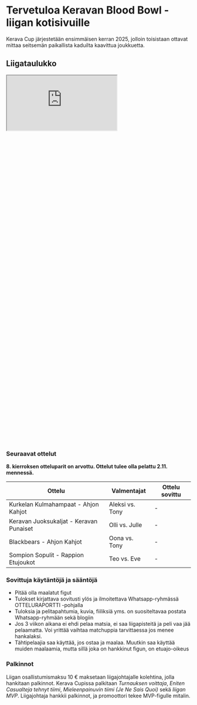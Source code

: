 # Tervetuloa Keravan Blood Bowl -liigan kotisivuille
Kerava Cup järjestetään ensimmäisen kerran 2025, jolloin toisistaan ottavat mittaa seitsemän paikallista kaduilta kaavittua joukkuetta.

## Liigataulukko

<div class="iframe-container" style="height: 25vh">
<iframe src="https://docs.google.com/spreadsheets/d/e/2PACX-1vQrsKAeHpOKYyDRyqYteDJhPtID3y_HFnRJKMA4hxKTbzA9D5lE3M5ueFLbnwzVnoczdAcfU2hDCKql/pubhtml?widget=true&amp;headers=false"></iframe>
</div>

### Seuraavat ottelut
**8. kierroksen otteluparit on arvottu. Ottelut tulee olla pelattu 2.11. mennessä.**

|                  Ottelu                      |  Valmentajat   |  Ottelu sovittu  |
|----------------------------------------------|----------------|------------------|
| Kurkelan Kulmahampaat - Ahjon Kahjot | Aleksi vs. Tony  | - | 
| Keravan Juoksukaljat - Keravan Punaiset | Olli vs. Julle |  - |
| Blackbears - Ahjon Kahjot | Oona vs. Tony | - |
| Sompion Sopulit - Rappion Etujoukot | Teo vs. Eve |  - |

### Sovittuja käytäntöjä ja sääntöjä
- Pitää olla maalatut figut
- Tulokset kirjattava sovitusti ylös ja ilmoitettava Whatsapp-ryhmässä OTTELURAPORTTI -pohjalla
- Tuloksia ja pelitapahtumia, kuvia, fiiliksiä yms. on suositeltavaa postata Whatsapp-ryhmään sekä blogiin
- Jos 3 viikon aikana ei ehdi pelaa matsia, ei saa liigapisteitä ja peli vaa jää pelaamatta. Voi yrittää vaihtaa matchuppia tarvittaessa jos menee hankalaksi.
- Tähtipelaajia saa käyttää, jos ostaa ja maalaa. Muutkin saa käyttää muiden maalaamia, mutta sillä joka on hankkinut figun, on etuajo-oikeus

### Palkinnot
Liigan osallistumismaksu 10 € maksetaan liigajohtajalle kolehtina, jolla hankitaan palkinnot. Kerava Cupissa palkitaan *Turnauksen voittaja*, *Eniten Casualteja tehnyt tiimi*, *Mieleenpainuvin tiimi (Je Ne Sais Quoi)* sekä *liigan MVP*. Liigajohtaja hankkii palkinnot, ja promoottori tekee MVP-figulle mitalin.
